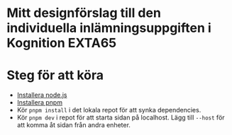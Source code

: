 # Mitt designförslag till den individuella inlämningsuppgiften i Kognition EXTA65

# Steg för att köra
- [Installera node.js](https://nodejs.org/en)
- [Installera pnpm](https://pnpm.io/installation)
- Kör `pnpm install` i det lokala repot för att synka dependencies.
- Kör `pnpm dev` i repot för att starta sidan på localhost. Lägg till `--host` för att komma åt sidan från andra enheter.



